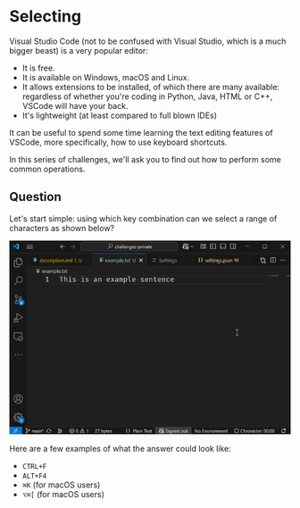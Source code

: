 # Selecting

Visual Studio Code (not to be confused with Visual Studio, which is a much bigger beast) is a very popular editor:

* It is free.
* It is available on Windows, macOS and Linux.
* It allows extensions to be installed, of which there are many available:
  regardless of whether you're coding in Python, Java, HTML or C++, VSCode will have your back.
* It's lightweight (at least compared to full blown IDEs)

It can be useful to spend some time learning the text editing features of VSCode,
more specifically, how to use keyboard shortcuts.

In this series of challenges, we'll ask you to find out how to perform some common operations.

## Question

Let's start simple: using which key combination can we select a range of characters as shown below?

![Demo](./demo.gif)

Here are a few examples of what the answer could look like:

* `CTRL+F`
* `ALT+F4`
* `⌘K` (for macOS users)
* `⌥⌘[` (for macOS users)
